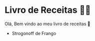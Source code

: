 # Livro de Receitas :man_cook:

Olá, Bem vindo ao meu livro de receitas :wave:

- Strogonoff de Frango
